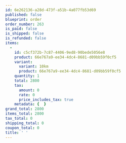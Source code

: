 ```yaml
---
id: 6e262136-a28d-473f-a51b-4a077fb53d69
published: false
blueprint: order
order_number: 263
is_paid: false
is_shipped: false
is_refunded: false
items:
  -
    id: c5cf372b-7c87-4406-9ed8-90bede5056e8
    product: 66e767a9-ee34-4dc4-8681-d09bb59f0cf5
    variant:
      variant: 10km
      product: 66e767a9-ee34-4dc4-8681-d09bb59f0cf5
    quantity: 1
    total: 2800
    tax:
      amount: 0
      rate: 0
      price_includes_tax: true
    metadata: {  }
grand_total: 2800
items_total: 2800
tax_total: 0
shipping_total: 0
coupon_total: 0
title: ' '
---
```

